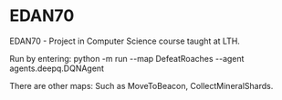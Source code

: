 # EDAN70
EDAN70 - Project in Computer Science course taught at LTH. 

Run by entering: python -m run --map DefeatRoaches --agent agents.deepq.DQNAgent

There are other maps: Such as MoveToBeacon, CollectMineralShards.
